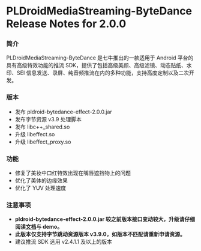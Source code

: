 # PLDroidMediaStreaming-ByteDance Release Notes for 2.0.0

### 简介
PLDroidMediaStreaming-ByteDance 是七牛推出的一款适用于 Android 平台的具有高级特效功能的推流 SDK，提供了包括高级美颜、高级滤镜、动态贴纸、水印、SEI 信息发送、录屏、纯音频推流在内的多种功能，支持高度定制以及二次开发。

### 版本
- 发布 pldroid-bytedance-effect-2.0.0.jar
- 发布字节资源 v3.9 处理脚本
- 发布 libc++_shared.so
- 升级 libeffect.so
- 升级 libeffect_proxy.so

### 功能
- 修复了美妆中口红特效出现在嘴唇遮挡物上的问题
- 优化了美体的边缘效果
- 优化了 YUV 处理速度

### 注意事项
* **pldroid-bytedance-effect-2.0.0.jar 较之前版本接口变动较大，升级请仔细阅读[文档](../docs/PLDroidMediaStreaming-ByteDance.md)与 demo。**
* **此版本仅支持字节跳动资源版本 v3.9.0，如版本不匹配请重新申请资源。**
* 建议推流 SDK 选用 v2.4.1.1 及以上的版本
